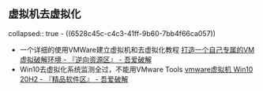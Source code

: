 ## 虚拟机去虚拟化
collapsed:: true
	- ((6528c45c-c4c3-41ff-9b60-7bb4f66ca057))
- 一个详细的使用VMWare建立虚拟机和去虚拟化教程 [打造一个自己专属的VM虚拟破解环境 - 『逆向资源区』 - 吾爱破解](https://www.52pojie.cn/thread-1670426-1-1.html)
- Win10去虚拟化系统监测全过，不能用VMware Tools [vmware虚拟机 Win10 20H2 - 『精品软件区』 - 吾爱破解](https://www.52pojie.cn/thread-1775914-1-1.html)
